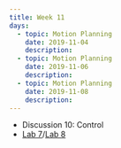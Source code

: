 ```yaml
---
title: Week 11
days:
  - topic: Motion Planning
    date: 2019-11-04
    description: 
  - topic: Motion Planning
    date: 2019-11-06
    description: 
  - topic: Motion Planning
    date: 2019-11-08
    description: 
---
```


- Discussion 10: Control
- [Lab 7](../assets/labs/lab3/partialLab7.zip)/[Lab 8](../assets/labs/lab3/lab8.zip)
